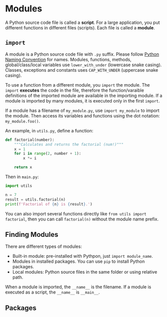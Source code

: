 # Modules

A Python source code file is called a **script**. For a large application, you put different functions in different files (scripts). Each file is called a **module**.

## `import`

A module is a Python source code file with `.py` suffix. Please follow [Python Naming Convention](https://github.com/naming-convention/naming-convention-guides/tree/master/python) for names. Modules, functions, methods, global/class/local variables use `lower_with_under` (lowercase snake casing). Classes, exceptions and constants uses `CAP_WITH_UNDER` (uppercase snake casing).

To use a function from a different module, you `import` the module. The `import` **executes** the code in the file, therefore the function/varaible definitions of the imported module are available in the importing module. If a module is imported by many modules, it is executed only in the first `import`.

If a module has a filename of `my_module.py`, use `import my_module` to import the module. Then access its variables and functions using the dot notation: `my_module.foo()`.

An example, in `utils.py`, define a function:

```python
def factorial(number):
    """Calculates and returns the factorial (num!)"""
    x = 1
    for i in range(2, number + 1):
        x *= i

    return x
```

Then in `main.py`:

```python
import utils

n = 7
result = utils.factorial(n)
print(f'Factorial of {n} is {result}.')
```

You can also import several functions directly like `from utils import factorial`, then you can call `factorial(n)` without the module name prefix.

## Finding Modules

There are different types of modules:

- Built-in module: pre-installed with Pythpon, just `import module_name`.
- Modules in installed packages. You can use `pip` to install Python packages.
- Local modules: Python source files in the same folder or using relative path.

When a module is imported, the `__name__` is the filename. If a module is executed as a script, the `__name__` is `__main__`.

## Packages
